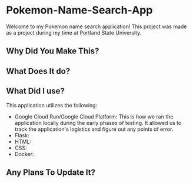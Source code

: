 # Pokemon-Name-Search-App

Welcome to my Pokemon name search application! This project was made as a project during my time at Portland State University.

## Why Did You Make This?

## What Does It do?

## What Did I use?

This application utilizes the following:

- Google Cloud Run/Google Cloud Platform: This is how we ran the application locally during the early phases of testing. It allowed us to track the application's logistics and figure out any points of error.
- Flask:
- HTML:
- CSS:
- Docker:

## Any Plans To Update It?
